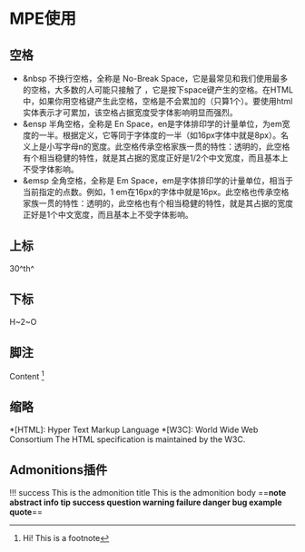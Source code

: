 

# MPE使用

## 空格
- &nbsp
不换行空格，全称是 No-Break Space，它是最常见和我们使用最多的空格，大多数的人可能只接触了 ，它是按下space键产生的空格。在HTML中，如果你用空格键产生此空格，空格是不会累加的（只算1个）。要使用html实体表示才可累加，该空格占据宽度受字体影响明显而强烈。
- &ensp
半角空格，全称是 En Space，en是字体排印学的计量单位，为em宽度的一半。根据定义，它等同于字体度的一半（如16px字体中就是8px）。名义上是小写字母n的宽度。此空格传承空格家族一贯的特性：透明的，此空格有个相当稳健的特性，就是其占据的宽度正好是1/2个中文宽度，而且基本上不受字体影响。
- &emsp
全角空格，全称是 Em Space，em是字体排印学的计量单位，相当于当前指定的点数。例如，1 em在16px的字体中就是16px。此空格也传承空格家族一贯的特性：透明的，此空格也有个相当稳健的特性，就是其占据的宽度正好是1个中文宽度，而且基本上不受字体影响。



## 上标
30^th^

## 下标
H~2~O

## 脚注
Content [^1]
[^1]: Hi! This is a footnote

## 缩略
*[HTML]: Hyper Text Markup Language
*[W3C]: World Wide Web Consortium
The HTML specification
is maintained by the W3C.

## Admonitions插件
!!! success This is the admonition title
    This is the admonition body
==**note abstract info tip success question warning failure danger bug example quote**==